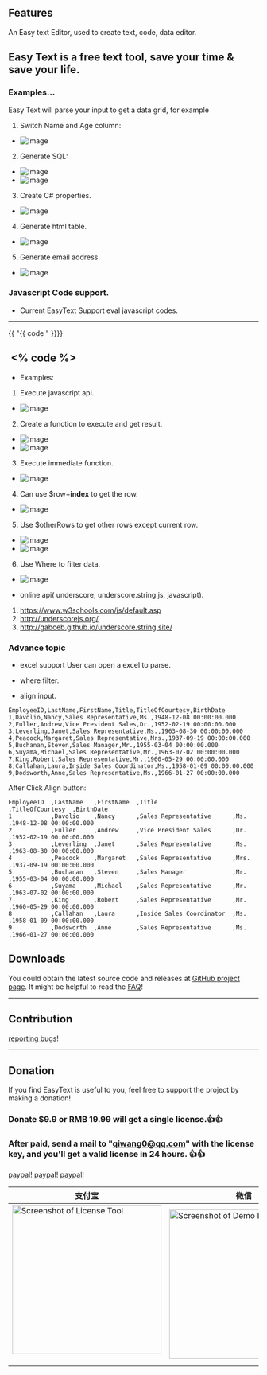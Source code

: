 
Features
--------
An Easy text Editor, used to create text, code, data editor.

## Easy Text is a free text tool, save your time & save your life.

### Examples...

Easy Text will parse your input to get a data grid, for example

1. Switch Name and Age column:
- ![image](https://easyhelper.github.io/EasyText/assets/1.png)

2. Generate SQL: 
- ![image](https://easyhelper.github.io/EasyText/assets/sql_1.png)
- ![image](https://easyhelper.github.io/EasyText/assets/sql_2.png)

3. Create C# properties.
 - ![image](https://easyhelper.github.io/EasyText/assets/CSharp_Property.png)

4. Generate html table.
 - ![image](https://easyhelper.github.io/EasyText/assets/html_table.png)

5. Generate email address.
 - ![image](https://easyhelper.github.io/EasyText/assets/generate_email.png)


### Javascript Code support.
- Current EasyText Support eval javascript codes.

---
  {{ "{{ code " }}}}

  <% code %>
---

- Examples:
1. Execute javascript api.
 - ![image](https://easyhelper.github.io/EasyText/assets/advanced/1.png)

2. Create a function to execute and get result.
 - ![image](https://easyhelper.github.io/EasyText/assets/advanced/2.png)
 - ![image](https://easyhelper.github.io/EasyText/assets/advanced/function.png) 

3. Execute immediate function.
 - ![image](https://easyhelper.github.io/EasyText/assets/advanced/if_else.png)

4. Can use $row+**index** to get the row.
 - ![image](https://easyhelper.github.io/EasyText/assets/advanced/$row.png)

5. Use $otherRows to get other rows except current row.
 - ![image](https://easyhelper.github.io/EasyText/assets/advanced/otherRows_1.png)
 - ![image](https://easyhelper.github.io/EasyText/assets/advanced/otherRows_2.png)

6. Use Where to filter data.
 - ![image](https://easyhelper.github.io/EasyText/assets/advanced/where.png) 

- online api( underscore, underscore.string.js,  javascript).
1. https://www.w3schools.com/js/default.asp
2. http://underscorejs.org/
3. http://gabceb.github.io/underscore.string.site/


### Advance topic
- excel support
User can open a excel to parse.

- where filter.
- align input.

```
EmployeeID,LastName,FirstName,Title,TitleOfCourtesy,BirthDate 
1,Davolio,Nancy,Sales Representative,Ms.,1948-12-08 00:00:00.000
2,Fuller,Andrew,Vice President Sales,Dr.,1952-02-19 00:00:00.000
3,Leverling,Janet,Sales Representative,Ms.,1963-08-30 00:00:00.000
4,Peacock,Margaret,Sales Representative,Mrs.,1937-09-19 00:00:00.000
5,Buchanan,Steven,Sales Manager,Mr.,1955-03-04 00:00:00.000
6,Suyama,Michael,Sales Representative,Mr.,1963-07-02 00:00:00.000
7,King,Robert,Sales Representative,Mr.,1960-05-29 00:00:00.000
8,Callahan,Laura,Inside Sales Coordinator,Ms.,1958-01-09 00:00:00.000
9,Dodsworth,Anne,Sales Representative,Ms.,1966-01-27 00:00:00.000
```

After Click Align button:

```
EmployeeID  ,LastName   ,FirstName  ,Title                     ,TitleOfCourtesy  ,BirthDate              
1           ,Davolio    ,Nancy      ,Sales Representative      ,Ms.              ,1948-12-08 00:00:00.000
2           ,Fuller     ,Andrew     ,Vice President Sales      ,Dr.              ,1952-02-19 00:00:00.000
3           ,Leverling  ,Janet      ,Sales Representative      ,Ms.              ,1963-08-30 00:00:00.000
4           ,Peacock    ,Margaret   ,Sales Representative      ,Mrs.             ,1937-09-19 00:00:00.000
5           ,Buchanan   ,Steven     ,Sales Manager             ,Mr.              ,1955-03-04 00:00:00.000
6           ,Suyama     ,Michael    ,Sales Representative      ,Mr.              ,1963-07-02 00:00:00.000
7           ,King       ,Robert     ,Sales Representative      ,Mr.              ,1960-05-29 00:00:00.000
8           ,Callahan   ,Laura      ,Inside Sales Coordinator  ,Ms.              ,1958-01-09 00:00:00.000
9           ,Dodsworth  ,Anne       ,Sales Representative      ,Ms.              ,1966-01-27 00:00:00.000
```

Downloads
---------
You could obtain the latest source code and releases at [GitHub project page](https://github.com/easyHelper/EasyText).
It might be helpful to read the [FAQ](https://easyhelper.github.io/EasyText/)!

---

Contribution
------------
[reporting bugs](https://github.com/EasyHelper/EasyText/issues)!

---

Donation
---------
If you find EasyText is useful to you, feel free to support the project by making a donation!  

### Donate $9.9 or RMB 19.99 will get a single license.:+1::+1:
### After paid, send a mail to "**qiwang0@qq.com**" with the license key, and you'll get a valid license in 24 hours. :+1::+1:

[paypal](https://paypal.me/easyhelper)!
[paypal](https://paypal.me/easyhelper)!
[paypal](https://paypal.me/easyhelper)!

支付宝 | 微信 | 微信公众号
------------ | ------------- | -------------
 <img class="img-responsive" alt="Screenshot of License Tool" src="https://easyhelper.github.io/EasyText/assets/zhifubao.png" style="height: 300px"> &nbsp;&nbsp;&nbsp; | <img class="img-responsive" alt="Screenshot of Demo Project" src="https://easyhelper.github.io/EasyText/assets/weixin.png" style="height: 300px"> |  **EasyHelper** :smile: :+1:

